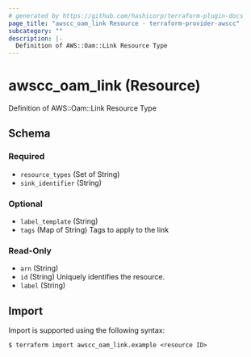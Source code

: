 ```yaml
---
# generated by https://github.com/hashicorp/terraform-plugin-docs
page_title: "awscc_oam_link Resource - terraform-provider-awscc"
subcategory: ""
description: |-
  Definition of AWS::Oam::Link Resource Type
---
```


# awscc_oam_link (Resource)

Definition of AWS::Oam::Link Resource Type



<!-- schema generated by tfplugindocs -->
## Schema

### Required

- `resource_types` (Set of String)
- `sink_identifier` (String)

### Optional

- `label_template` (String)
- `tags` (Map of String) Tags to apply to the link

### Read-Only

- `arn` (String)
- `id` (String) Uniquely identifies the resource.
- `label` (String)

## Import

Import is supported using the following syntax:

```shell
$ terraform import awscc_oam_link.example <resource ID>
```
